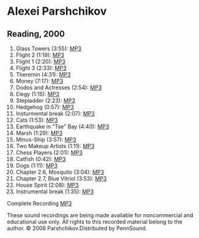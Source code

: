 Alexei Parshchikov
==================

Reading, 2000
-------------

1.  Glass Towers (3:55): [MP3](http://media.sas.upenn.edu/pennsound/authors/Parshchikov/2000/Parshchikov-Alexei_01_Glass-Towers_2000.mp3)
2.  Flight 2 (1:19): [MP3](http://media.sas.upenn.edu/pennsound/authors/Parshchikov/2000/Parshchikov-Alexei_02_Flight-2_2000.mp3)
3.  Flight 1 (2:20): [MP3](http://media.sas.upenn.edu/pennsound/authors/Parshchikov/2000/Parshchikov-Alexei_03_Flight-1_2000.mp3)
4.  Flight 3 (2:33): [MP3](http://media.sas.upenn.edu/pennsound/authors/Parshchikov/2000/Parshchikov-Alexei_04_Flight-3_2000.mp3)
5.  Theremin (4:31): [MP3](http://media.sas.upenn.edu/pennsound/authors/Parshchikov/2000/Parshchikov-Alexei_05_Theremin2000.mp3)
6.  Money (7:17): [MP3](http://media.sas.upenn.edu/pennsound/authors/Parshchikov/2000/Parshchikov-Alexei_06_Money_2000.mp3)
7.  Dodos and Actresses (2:54): [MP3](http://media.sas.upenn.edu/pennsound/authors/Parshchikov/2000/Parshchikov-Alexei_07_Dodos-and-Actresses_2000.mp3)
8.  Elegy (1:15): [MP3](http://media.sas.upenn.edu/pennsound/authors/Parshchikov/2000/Parshchikov-Alexei_08_Elegy__2000.mp3)
9.  Stepladder (2:23): [MP3](http://media.sas.upenn.edu/pennsound/authors/Parshchikov/2000/Parshchikov-Alexei_09_Stepladder_2000.mp3)
10. Hedgehog (0:57): [MP3](http://media.sas.upenn.edu/pennsound/authors/Parshchikov/2000/Parshchikov-Alexei_10_Hedgehog_2000.mp3)
11. Insturmental break (2:07): [MP3](http://media.sas.upenn.edu/pennsound/authors/Parshchikov/2000/Parshchikov-Alexei_11_Break-1_2000.mp3)
12. Cats (1:53): [MP3](http://media.sas.upenn.edu/pennsound/authors/Parshchikov/2000/Parshchikov-Alexei_12_Cats_2000.mp3)
13. Earthquake in "Tse" Bay (4:40): [MP3](http://media.sas.upenn.edu/pennsound/authors/Parshchikov/2000/Parshchikov-Alexei_13_Earthquake_2000.mp3)
14. Marsh (1:29): [MP3](http://media.sas.upenn.edu/pennsound/authors/Parshchikov/2000/Parshchikov-Alexei_14_Marsh_2000.mp3)
15. Minus-Ship (3:57): [MP3](http://media.sas.upenn.edu/pennsound/authors/Parshchikov/2000/Parshchikov-Alexei_15_Minus-Ship_2000.mp3)
16. Two Makeup Artists (1:11): [MP3](http://media.sas.upenn.edu/pennsound/authors/Parshchikov/2000/Parshchikov-Alexei_16_Two-Makeup-Artists_2000.mp3)
17. Chess Players (2:01): [MP3](http://media.sas.upenn.edu/pennsound/authors/Parshchikov/2000/Parshchikov-Alexei_17_Chess-Players_2000.mp3)
18. Catfish (0:42): [MP3](http://media.sas.upenn.edu/pennsound/authors/Parshchikov/2000/Parshchikov-Alexei_18_Catfish_2000.mp3)
19. Dogs (1:11): [MP3](http://media.sas.upenn.edu/pennsound/authors/Parshchikov/2000/Parshchikov-Alexei_19_Dogs_2000.mp3)
20. Chapter 2.6, Mosquito (3:04): [MP3](http://media.sas.upenn.edu/pennsound/authors/Parshchikov/2000/Parshchikov-Alexei_Chapter-2.6_2000.mp3)
21. Chapter 2.7, Blue Vitriol (3:53): [MP3](http://media.sas.upenn.edu/pennsound/authors/Parshchikov/2000/Parshchikov-Alexei_21_Chapter%202.7_2000.mp3)
22. House Spirit (2:08): [MP3](http://media.sas.upenn.edu/pennsound/authors/Parshchikov/2000/Parshchikov-Alexei_22_House-Spirit_2000.mp3)
23. Instrumental break (1:35): [MP3](http://media.sas.upenn.edu/pennsound/authors/Parshchikov/2000/Parshchikov-Alexei_23_Break-2_2000.mp3)

Complete Recording [MP3](http://media.sas.upenn.edu/pennsound/authors/Parshchikov/Parshchikov-Alexey_2000.mp3)

These sound recordings are being made available
for noncommercial and educational use only. All rights to this
recorded material belong to the author. © 2006 Parshchikov.Distributed by PennSound.
